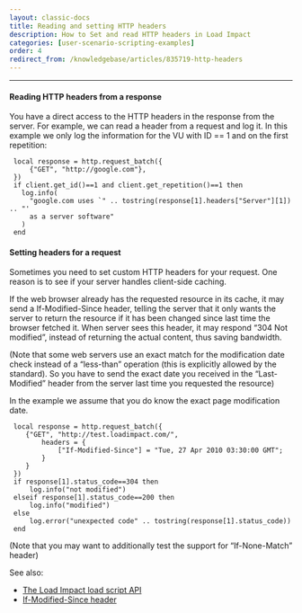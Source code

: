 ```yaml
---
layout: classic-docs
title: Reading and setting HTTP headers
description: How to Set and read HTTP headers in Load Impact
categories: [user-scenario-scripting-examples]
order: 4
redirect_from: /knowledgebase/articles/835719-http-headers
---
```


***

#### Reading HTTP headers from a response

You have a direct access to the HTTP headers in the response from the server. For example, we can read a header from a request and log it.  In this example we only log the information for the VU with ID == 1 and on the first repetition:

```
 local response = http.request_batch({
     {"GET", "http://google.com"},
 })
 if client.get_id()==1 and client.get_repetition()==1 then
   log.info(
     "google.com uses `" .. tostring(response[1].headers["Server"][1]) .. "'
     as a server software"
   )
 end
 ```

#### Setting headers for a request
Sometimes you need to set custom HTTP headers for your request. One reason is to see if your server handles client-side caching.

If the web browser already has the requested resource in its cache, it may send a If-Modified-Since header, telling the server that it only wants the server to return the resource if it has been changed since last time the browser fetched it. When server sees this header, it may respond “304 Not modified”, instead of returning the actual content, thus saving bandwidth.

(Note that some web servers use an exact match for the modification date check instead of a “less-than” operation (this is explicitly allowed by the standard). So you have to send the exact date you received in the “Last-Modified” header from the server last time you requested the resource)

In the example we assume that you do know the exact page modification date.

```
 local response = http.request_batch({
    {"GET", "http://test.loadimpact.com/",
        headers = {
            ["If-Modified-Since"] = "Tue, 27 Apr 2010 03:30:00 GMT";
        }
    }
 })
 if response[1].status_code==304 then
     log.info("not modified")
 elseif response[1].status_code==200 then
     log.info("modified")
 else
     log.error("unexpected code" .. tostring(response[1].status_code))
 end
```

(Note that you may want to additionally test the support for “If-None-Match” header)

See also:

- [The Load Impact load script API](https://loadimpact.com/load-script-api)
- [If-Modified-Since header](http://en.wikipedia.org/wiki/List_of_HTTP_headers)

